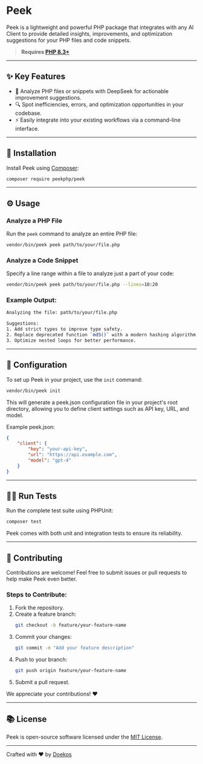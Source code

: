# Peek

Peek is a lightweight and powerful PHP package that integrates with any AI Client to provide detailed insights, improvements, and optimization suggestions for your PHP files and code snippets.

> **Requires [PHP 8.3+](https://php.net/releases/)**

---

## ✨ Key Features

- 🧠 Analyze PHP files or snippets with DeepSeek for actionable improvement suggestions.
- 🔍 Spot inefficiencies, errors, and optimization opportunities in your codebase.
- ⚡ Easily integrate into your existing workflows via a command-line interface.

---

## 🚀 Installation

Install Peek using [Composer](https://getcomposer.org):

```bash
composer require peekphp/peek
```

---

## ⚙️ Usage

### Analyze a PHP File
Run the `peek` command to analyze an entire PHP file:
```bash
vendor/bin/peek peek path/to/your/file.php
```

### Analyze a Code Snippet
Specify a line range within a file to analyze just a part of your code:
```bash
vendor/bin/peek peek path/to/your/file.php --lines=10:20
```

### Example Output:
```bash
Analyzing the file: path/to/your/file.php

Suggestions:
1. Add strict types to improve type safety.
2. Replace deprecated function `md5()` with a modern hashing algorithm like `password_hash()`.
3. Optimize nested loops for better performance.
```

---

## 🔧 Configuration

To set up Peek in your project, use the `init` command:
```bash
vendor/bin/peek init
```

This will generate a peek.json configuration file in your project's root directory, allowing you to define client settings such as API key, URL, and model.

Example peek.json:

```json
{
    "client": {
        "key": "your-api-key",
        "url": "https://api.example.com",
        "model": "gpt-4"
    }
}
```

---

## 🤦🏻 Run Tests

Run the complete test suite using PHPUnit:
```bash
composer test
```

Peek comes with both unit and integration tests to ensure its reliability.

---

## 🤝 Contributing

Contributions are welcome! Feel free to submit issues or pull requests to help make Peek even better.

### Steps to Contribute:
1. Fork the repository.
2. Create a feature branch:
   ```bash
   git checkout -b feature/your-feature-name
   ```
3. Commit your changes:
   ```bash
   git commit -m "Add your feature description"
   ```
4. Push to your branch:
   ```bash
   git push origin feature/your-feature-name
   ```
5. Submit a pull request.

We appreciate your contributions! ❤️

---

## 📚 License

Peek is open-source software licensed under the [MIT License](LICENSE).

---

Crafted with ❤️ by [Doekos](https://github.com/doekos)

